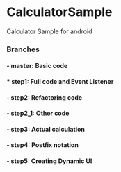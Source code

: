 # CalculatorSample #
Calculator Sample for android

### Branches ###
#### - master: Basic code ####
#### * step1: Full code and Event Listener ####
#### - step2: Refactoring code ####
#### - step2_1: Other code ####
#### - step3: Actual calculation ####
#### - step4: Postfix notation ####
#### - step5: Creating Dynamic UI ####